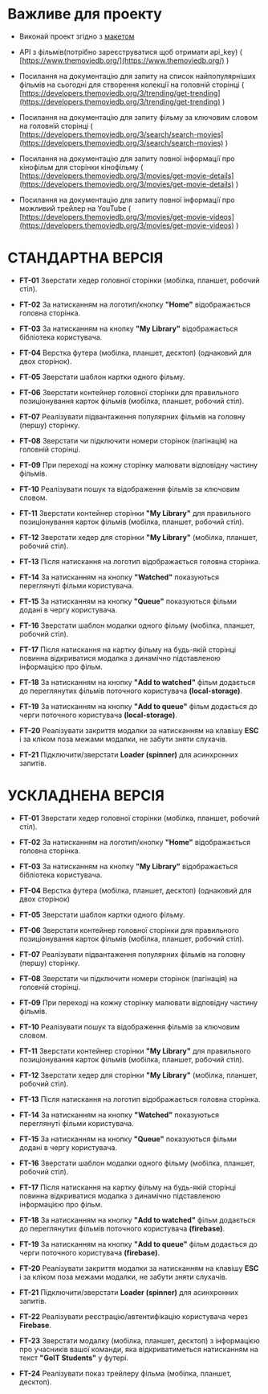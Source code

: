 # Важливе для проекту
- Виконай проект згідно з [макетом](https://www.figma.com/file/ieXHCTVNre6afLNCW0cDFc/Filmoteka?node-id=0%3A1)

- API з фільмів(потрібно зареєструватися щоб отримати api_key) ( [https://www.themoviedb.org/](https://www.themoviedb.org/) )

- Посилання на документацію для запиту на список найпопулярніших фільмів на сьогодні для створення колекції на головній сторінці ( [https://developers.themoviedb.org/3/trending/get-trending](https://developers.themoviedb.org/3/trending/get-trending) )

- Посилання на документацію для запиту фільму за ключовим словом на головній сторінці ( [https://developers.themoviedb.org/3/search/search-movies](https://developers.themoviedb.org/3/search/search-movies) )

- Посилання на документацію для запиту повної інформації про кінофільм для сторінки кінофільму ( [https://developers.themoviedb.org/3/movies/get-movie-details](https://developers.themoviedb.org/3/movies/get-movie-details) )

- Посилання на документацію для запиту повної інформації про можливий трейлер на YouTube ( [https://developers.themoviedb.org/3/movies/get-movie-videos](https://developers.themoviedb.org/3/movies/get-movie-videos) )


# СТАНДАРТНА ВЕРСІЯ
- **FT-01** Зверстати хедер головної сторінки (мобілка, планшет, робочий стіл).

- **FT-02** За натисканням на логотип/кнопку **"Home"** відображається головна сторінка.

- **FT-03** За натисканням на кнопку **"My Library"** відображається бібліотека користувача.

- **FT-04** Верстка футера (мобілка, планшет, десктоп) (однаковий для двох сторінок).

- **FT-05** Зверстати шаблон картки одного фільму.

- **FT-06** Зверстати контейнер головної сторінки для правильного позиціонування карток фільмів (мобілка, планшет, робочий стіл).

- **FT-07** Реалізувати підвантаження популярних фільмів на головну (першу) сторінку.

- **FT-08** Зверстати чи підключити номери сторінок (пагінація) на головній сторінці.

- **FT-09** При переході на кожну сторінку малювати відповідну частину фільмів.

- **FT-10** Реалізувати пошук та відображення фільмів за ключовим словом.

- **FT-11** Зверстати контейнер сторінки **"My Library"** для правильного позиціонування карток фільмів (мобілка, планшет, робочий стіл).

- **FT-12** Зверстати хедер для сторінки **"My Library"** (мобілка, планшет, робочий стіл).

- **FT-13** Після натискання на логотип відображається головна сторінка.

- **FT-14** За натисканням на кнопку **"Watched"** показуються переглянуті фільми користувача.

- **FT-15** За натисканням на кнопку **"Queue"** показуються фільми додані в чергу користувача.

- **FT-16** Зверстати шаблон модалки одного фільму (мобілка, планшет, робочий стіл).

- **FT-17** Після натискання на картку фільму на будь-якій сторінці повинна відкриватися модалка з динамічно підставленою інформацією про фільм.

- **FT-18** За натисканням на кнопку **"Add to watched"** фільм додається до переглянутих фільмів поточного користувача **(local-storage)**.

- **FT-19** За натисканням на кнопку **"Add to queue"** фільм додається до черги поточного користувача **(local-storage)**.

- **FT-20** Реалізувати закриття модалки за натисканням на клавішу **ESC** і за кліком поза межами модалки, не забути зняти слухачів.

- **FT-21** Підключити/зверстати **Loader (spinner)** для асинхронних запитів.


# УСКЛАДНЕНА ВЕРСІЯ
- **FT-01** Зверстати хедер головної сторінки (мобілка, планшет, робочий стіл).

- **FT-02** За натисканням на логотип/кнопку **"Home"** відображається головна сторінка.

- **FT-03** За натисканням на кнопку **"My Library"** відображається бібліотека користувача.

- **FT-04** Верстка футера (мобілка, планшет, десктоп) (однаковий для двох сторінок)

- **FT-05** Зверстати шаблон картки одного фільму.

- **FT-06** Зверстати контейнер головної сторінки для правильного позиціонування карток фільмів (мобілка, планшет, робочий стіл).

- **FT-07** Реалізувати підвантаження популярних фільмів на головну (першу) сторінку.

- **FT-08** Зверстати чи підключити номери сторінок (пагінація) на головній сторінці.

- **FT-09** При переході на кожну сторінку малювати відповідну частину фільмів.

- **FT-10** Реалізувати пошук та відображення фільмів за ключовим словом.

- **FT-11** Зверстати контейнер сторінки **"My Library"** для правильного позиціонування карток фільмів (мобілка, планшет, робочий стіл).

- **FT-12** Зверстати хедер для сторінки **"My Library"** (мобілка, планшет, робочий стіл).

- **FT-13** Після натискання на логотип відображається головна сторінка.

- **FT-14** За натисканням на кнопку **"Watched"** показуються переглянуті фільми користувача.

- **FT-15** За натисканням на кнопку **"Queue"** показуються фільми додані в чергу користувача.

- **FT-16** Зверстати шаблон модалки одного фільму (мобілка, планшет, робочий стіл).

- **FT-17** Після натискання на картку фільму на будь-якій сторінці повинна відкриватися модалка з динамічно підставленою інформацією про фільм.

- **FT-18** За натисканням на кнопку **"Add to watched"** фільм додається до переглянутих фільмів поточного користувача **(firebase)**.

- **FT-19** За натисканням на кнопку **"Add to queue"** фільм додається до черги поточного користувача **(firebase)**.

- **FT-20** Реалізувати закриття модалки за натисканням на клавішу **ESC** і за кліком поза межами модалки, не забути зняти слухачів.

- **FT-21** Підключити/зверстати **Loader (spinner)** для асинхронних запитів.

- **FT-22** Реалізувати реєстрацію/автентифікацію користувача через **Firebase**.

- **FT-23** Зверстати модалку (мобілка, планшет, десктоп) з інформацією про учасників вашої команди, яка відкриватиметься натисканням на текст **"GoIT Students"** у футері.

- **FT-24** Реалізувати показ трейлеру фільма (мобілка, планшет, десктоп).
